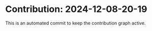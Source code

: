 # Contribution: 2024-12-08-20-19
This is an automated commit to keep the contribution graph active.
